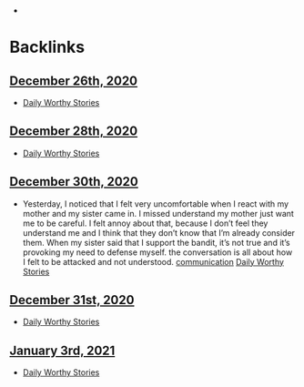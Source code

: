 - 

# Backlinks
## [December 26th, 2020](<December 26th, 2020.md>)
- [Daily Worthy Stories](<Daily Worthy Stories.md>)

## [December 28th, 2020](<December 28th, 2020.md>)
- [Daily Worthy Stories](<Daily Worthy Stories.md>)

## [December 30th, 2020](<December 30th, 2020.md>)
- Yesterday, I noticed that I felt very uncomfortable when I react with my mother and my sister came in. I missed understand my mother just want me to be careful. I felt annoy about that, because I don’t feel they understand me and I think that they don’t know that I’m already consider them. When my sister said that I support the bandit, it’s not true and it’s provoking my need to defense myself. the conversation is all about how I felt to be attacked and not understood. [communication](<communication.md>) [Daily Worthy Stories](<Daily Worthy Stories.md>)

## [December 31st, 2020](<December 31st, 2020.md>)
- [Daily Worthy Stories](<Daily Worthy Stories.md>)

## [January 3rd, 2021](<January 3rd, 2021.md>)
- [Daily Worthy Stories](<Daily Worthy Stories.md>)

